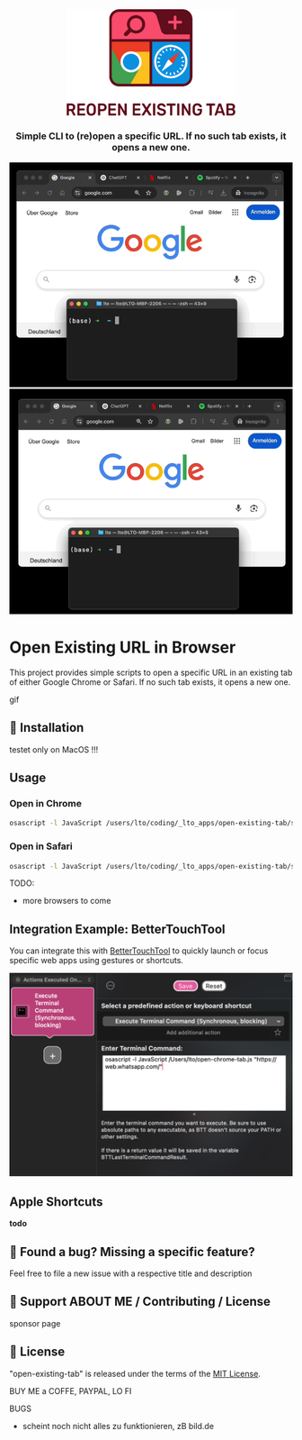 <div align="center">
<picture>
  <source media="(prefers-color-scheme: dark)" srcset="images/logo_dark.svg" width="300">
  <source media="(prefers-color-scheme: light)" srcset="images/logo_light.svg" width="300">
  <img alt="Fallback image description" src="images/logo_light.svg" width="300">
</picture>
</div>

<h3 align="center">
	Simple CLI to (re)open a specific URL. If no such tab exists, it opens a new one.
</h3>

![Demo GIF](images/gif1.gif)
<img src="images/gif2.gif" alt="Demo GIF" width="600">

# Open Existing URL in Browser

This project provides simple scripts to open a specific URL in an existing tab of either Google Chrome or Safari. If no such tab exists, it opens a new one.

gif

## 🚀 Installation 

testet only on MacOS !!!

## Usage

### Open in Chrome

```sh
osascript -l JavaScript /users/lto/coding/_lto_apps/open-existing-tab/scripts/open-chrome-tab.js "https://web.whatsapp.com/"
```

### Open in Safari

```sh
osascript -l JavaScript /users/lto/coding/_lto_apps/open-existing-tab/scripts/open-safari-tab.js "https://web.whatsapp.com/"
```

TODO:
- more browsers to come

## Integration Example: BetterTouchTool

You can integrate this with [BetterTouchTool](https://folivora.ai/) to quickly launch or focus specific web apps using gestures or shortcuts.

<img src="images/BetterTouchTools.png" alt="Example using BetterTouchTool" width="600">

## Apple Shortcuts
**todo**

## 🤝  Found a bug? Missing a specific feature?
Feel free to file a new issue with a respective title and description

## 💛 Support ABOUT ME / Contributing / License
sponsor page

## 📘 License
"open-existing-tab" is released under the terms of the [MIT License](LICENSE).

BUY ME a COFFE, PAYPAL, LO FI

BUGS
- scheint noch nicht alles zu funktionieren, zB bild.de